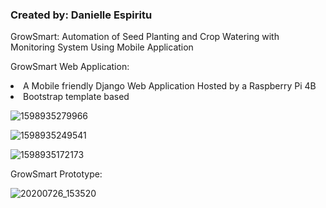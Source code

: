 <h3>Created by: Danielle Espiritu</h3>

GrowSmart: Automation of Seed Planting and Crop Watering with Monitoring System Using Mobile Application 

GrowSmart Web Application:
<u1>
  <li> A Mobile friendly Django Web Application Hosted by a Raspberry Pi 4B
  <li> Bootstrap template based
 </u1> 


![1598935279966](https://user-images.githubusercontent.com/28699887/91795566-920bb100-ec50-11ea-9f82-67a8599fb894.png)


![1598935249541](https://user-images.githubusercontent.com/28699887/91795569-9637ce80-ec50-11ea-9718-060626581ff2.png)


![1598935172173](https://user-images.githubusercontent.com/28699887/91795571-9768fb80-ec50-11ea-9941-0ed62fcf89c6.png)


GrowSmart Prototype: 


![20200726_153520](https://user-images.githubusercontent.com/28699887/91960700-ceb4d680-ed3c-11ea-9923-ce9c78ad15c2.jpg)
